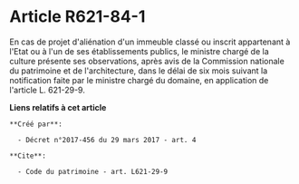 # Article R621-84-1

En cas de projet d'aliénation d'un immeuble classé ou inscrit appartenant à l'Etat ou à l'un de ses établissements publics,
le ministre chargé de la culture présente ses observations, après avis de la Commission nationale du patrimoine et de
l'architecture, dans le délai de six mois suivant la notification faite par le ministre chargé du domaine, en application de
l'article L. 621-29-9.

**Liens relatifs à cet article**

	**Créé par**:

	  - Décret n°2017-456 du 29 mars 2017 - art. 4

	**Cite**:

	  - Code du patrimoine - art. L621-29-9
